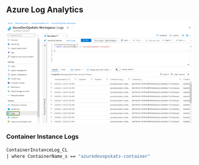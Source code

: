 ## Azure Log Analytics

![](assets/azure-log-analytics.png)

### Container Instance Logs

```bash
ContainerInstanceLog_CL
| where ContainerName_s == "azuredevopskats-container"
```

